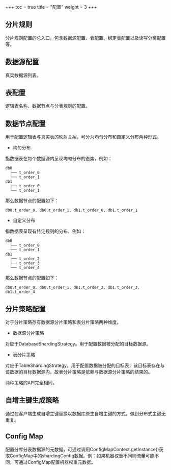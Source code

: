 +++
toc = true
title = "配置"
weight = 3
+++

## 分片规则

分片规则配置的总入口。包含数据源配置、表配置、绑定表配置以及读写分离配置等。

## 数据源配置

真实数据源列表。

## 表配置

逻辑表名称、数据节点与分表规则的配置。

## 数据节点配置

用于配置逻辑表与真实表的映射关系。可分为均匀分布和自定义分布两种形式。

- 均匀分布

指数据表在每个数据源内呈现均匀分布的态势，例如：

```
db0
  ├── t_order_0 
  └── t_order_1 
db1
  ├── t_order_0 
  └── t_order_1
```

那么数据节点的配置如下：

```
db0.t_order_0, db0.t_order_1, db1.t_order_0, db1.t_order_1
```

- 自定义分布

指数据表呈现有特定规则的分布，例如：

```
db0
  ├── t_order_0 
  └── t_order_1 
db1
  ├── t_order_2
  ├── t_order_3
  └── t_order_4
```

那么数据节点的配置如下：

```
db0.t_order_0, db0.t_order_1, db1.t_order_2, db1.t_order_3, db1.t_order_4
```

## 分片策略配置

对于分片策略存有数据源分片策略和表分片策略两种维度。

- 数据源分片策略

对应于DatabaseShardingStrategy。用于配置数据被分配的目标数据源。

- 表分片策略

对应于TableShardingStrategy。用于配置数据被分配的目标表，该目标表存在与该数据的目标数据源内。故表分片策略是依赖与数据源分片策略的结果的。

两种策略的API完全相同。

## 自增主键生成策略

通过在客户端生成自增主键替换以数据库原生自增主键的方式，做到分布式主键无重复。

## Config Map

配置分库分表数据源的元数据，可通过调用ConfigMapContext.getInstance()获取ConfigMap中的shardingConfig数据。例：如果机器权重不同则流量可能不同，可通过ConfigMap配置机器权重元数据。

